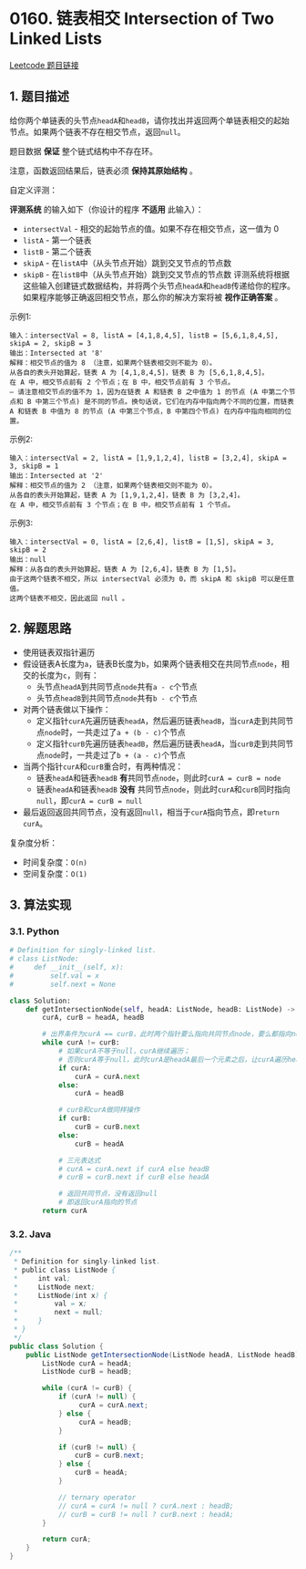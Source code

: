 # 0160. 链表相交 Intersection of Two Linked Lists
[Leetcode 题目链接](https://leetcode.com/problems/intersection-of-two-linked-lists/)

## 1. 题目描述
给你两个单链表的头节点`headA`和`headB`，请你找出并返回两个单链表相交的起始节点。如果两个链表不存在相交节点，返回`null`。

题目数据 **保证** 整个链式结构中不存在环。

注意，函数返回结果后，链表必须 **保持其原始结构** 。

自定义评测：

**评测系统** 的输入如下（你设计的程序 **不适用** 此输入）：

* `intersectVal` - 相交的起始节点的值。如果不存在相交节点，这一值为 0
* `listA` - 第一个链表
* `listB` - 第二个链表
* `skipA` - 在`listA`中（从头节点开始）跳到交叉节点的节点数
* `skipB` - 在`listB`中（从头节点开始）跳到交叉节点的节点数
评测系统将根据这些输入创建链式数据结构，并将两个头节点`headA`和`headB`传递给你的程序。如果程序能够正确返回相交节点，那么你的解决方案将被 **视作正确答案** 。

示例1:
```
输入：intersectVal = 8, listA = [4,1,8,4,5], listB = [5,6,1,8,4,5], skipA = 2, skipB = 3
输出：Intersected at '8'
解释：相交节点的值为 8 （注意，如果两个链表相交则不能为 0）。
从各自的表头开始算起，链表 A 为 [4,1,8,4,5]，链表 B 为 [5,6,1,8,4,5]。
在 A 中，相交节点前有 2 个节点；在 B 中，相交节点前有 3 个节点。
— 请注意相交节点的值不为 1，因为在链表 A 和链表 B 之中值为 1 的节点 (A 中第二个节点和 B 中第三个节点) 是不同的节点。换句话说，它们在内存中指向两个不同的位置，而链表 A 和链表 B 中值为 8 的节点 (A 中第三个节点，B 中第四个节点) 在内存中指向相同的位置。
```

示例2:
```
输入：intersectVal = 2, listA = [1,9,1,2,4], listB = [3,2,4], skipA = 3, skipB = 1
输出：Intersected at '2'
解释：相交节点的值为 2 （注意，如果两个链表相交则不能为 0）。
从各自的表头开始算起，链表 A 为 [1,9,1,2,4]，链表 B 为 [3,2,4]。
在 A 中，相交节点前有 3 个节点；在 B 中，相交节点前有 1 个节点。
```

示例3:
```
输入：intersectVal = 0, listA = [2,6,4], listB = [1,5], skipA = 3, skipB = 2
输出：null
解释：从各自的表头开始算起，链表 A 为 [2,6,4]，链表 B 为 [1,5]。
由于这两个链表不相交，所以 intersectVal 必须为 0，而 skipA 和 skipB 可以是任意值。
这两个链表不相交，因此返回 null 。
```

## 2. 解题思路
* 使用链表双指针遍历
* 假设链表A长度为`a`，链表B长度为`b`，如果两个链表相交在共同节点`node`，相交的长度为`c`，则有：
  * 头节点`headA`到共同节点`node`共有`a - c`个节点
  * 头节点`headB`到共同节点`node`共有`b - c`个节点
* 对两个链表做以下操作：
  * 定义指针`curA`先遍历链表`headA`，然后遍历链表`headB`，当`curA`走到共同节点`node`时，一共走过了`a + (b - c)`个节点
  * 定义指针`curB`先遍历链表`headB`，然后遍历链表`headA`，当`curB`走到共同节点`node`时，一共走过了`b + (a - c)`个节点
* 当两个指针`curA`和`curB`重合时，有两种情况：
  * 链表`headA`和链表`headB` **有**共同节点`node`，则此时`curA = curB = node`
  * 链表`headA`和链表`headB` **没有** 共同节点`node`，则此时`curA`和`curB`同时指向`null`，即`curA = curB = null`
* 最后返回返回共同节点，没有返回`null`，相当于`curA`指向节点，即`return curA`。

复杂度分析：
* 时间复杂度：`O(n)`
* 空间复杂度：`O(1)`

## 3. 算法实现
### 3.1. Python
```Python
# Definition for singly-linked list.
# class ListNode:
#     def __init__(self, x):
#         self.val = x
#         self.next = None

class Solution:
    def getIntersectionNode(self, headA: ListNode, headB: ListNode) -> Optional[ListNode]:
        curA, curB = headA, headB

        # 出界条件为curA == curB，此时两个指针要么指向共同节点node，要么都指向null
        while curA != curB:
            # 如果curA不等于null，curA继续遍历；
            # 否则curA等于null，此时curA是headA最后一个元素之后，让curA遍历headB
            if curA:
                curA = curA.next
            else: 
                curA = headB

            # curB和curA做同样操作
            if curB:
                curB = curB.next
            else:
                curB = headA

            # 三元表达式
            # curA = curA.next if curA else headB
            # curB = curB.next if curB else headA

            # 返回共同节点，没有返回null
            # 即返回curA指向的节点
        return curA
```

### 3.2. Java
```Java
/**
 * Definition for singly-linked list.
 * public class ListNode {
 *     int val;
 *     ListNode next;
 *     ListNode(int x) {
 *         val = x;
 *         next = null;
 *     }
 * }
 */
public class Solution {
    public ListNode getIntersectionNode(ListNode headA, ListNode headB) {
        ListNode curA = headA;
        ListNode curB = headB;

        while (curA != curB) {
            if (curA != null) {
                 curA = curA.next;
            } else {
                 curA = headB;
            }

            if (curB != null) {
                curB = curB.next;
            } else {
                curB = headA;
            }

            // ternary operator
            // curA = curA != null ? curA.next : headB;
            // curB = curB != null ? curB.next : headA;
        }

        return curA;
    }
}
```
